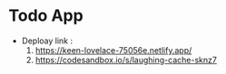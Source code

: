 # Todo App

- Deploay link :
   1. <https://keen-lovelace-75056e.netlify.app/>
   2. <https://codesandbox.io/s/laughing-cache-sknz7>  
